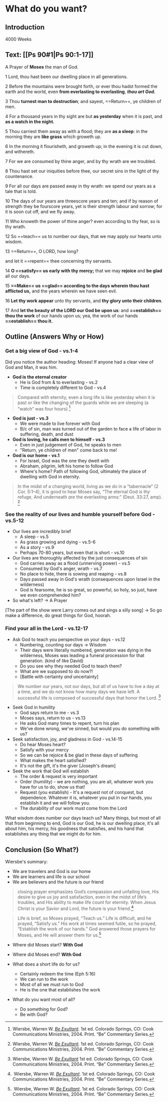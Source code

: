 # What do you want?

## Introduction

4000 Weeks

## Text:  [[Ps 90#1|Ps 90:1-17]] 

A Prayer of **Moses** the man of God.

1 Lord, thou hast been our dwelling place in all generations.  

2 Before the mountains were brought forth, or ever thou hadst formed the earth and the world, even **from everlasting to everlasting**, ***thou art God.*** 

3 Thou **turnest man to destruction**; and sayest, ==Return==, ye children of men.  

4 For a thousand years in thy sight are but **as yesterday** when it is past, and **as a watch in the night.** 

5 Thou carriest them away as with a flood; they are **as a sleep**: in the morning they are **like grass** which groweth up.  

6 In the morning it flourisheth, and groweth up; in the evening it is cut down, and withereth.  

7 For we are consumed by thine anger, and by thy wrath are we troubled.  

8 Thou hast set our iniquities before thee, our secret sins in the light of thy countenance.  

9 For all our days are passed away in thy wrath: we spend our years as a tale that is told.  

10 The days of our years are threescore years and ten; and if by reason of strength they be fourscore years, yet is their strength labour and sorrow; for it is soon cut off, and we fly away.  

11 Who knoweth the power of thine anger? even according to thy fear, so is thy wrath.  

12 So ==teach== us to number our days, that we may apply our hearts unto wisdom.  

13 ==Return==, O LORD, how long? 

and let it ==repent== thee concerning thy servants.  

14 **O ==satisfy== us early with thy mercy;** that we may **rejoice** and **be glad** all our days.  

15 **==Make== us ==glad== according to the days wherein thou hast afflicted us,** and the years wherein we have seen evil.  

16 **Let thy work appear** unto thy servants, and **thy glory unto their children**.  

17 And **let the beauty of the LORD our God be upon us**: and **==establish== thou the work** of our hands upon us; yea, the work of our hands **==establish== thou it.** 

## Outline (Answers Why or How)

### Get a big view of God - vs.1-4

Did you notice the author heading: Moses! If anyone had a clear view of God and Man, it was him.

- **God is the eternal creator**
	- He is God from & to everlasting - vs.2
	- Time is completely different to God - vs.4

> Compared with eternity, even a long life is like yesterday when it is past or like the changing of the guards while we are sleeping (a “watch” was four hours) [^2]

[^2]: Wiersbe, Warren W. [_Be Exultant_](https://ref.ly/logosres/be-exult?ref=Bible.Ps90.3-12&off=1329&ctx=week+(2+Peter+3%3a8).+~Compared+with+eterni). 1st ed. Colorado Springs, CO: Cook Communications Ministries, 2004. Print. “Be” Commentary Series.

- **God is just - vs.3**
	- We were made to live forever with God
	- B/c of sin, man was turned out of the garden to face a life of labor in suffering, death, and dust
- **God is loving, he calls men to himself - vs.3**
	- Even in just judgement of God, he speaks to men
	- "Return, ye children of men" come back to me!
- **God is our home - vs.1**
	- For Israel, God was the one they dwelt with
	- Abraham, pilgrim, left his home to follow God
	- Where's home? Path of following God, ultimately the place of dwelling with God in eternity.

> In the midst of a changing world, living as we do in a “tabernacle” (2 Cor. 5:1–4), it is good to hear Moses say, “The eternal God _is thy_ refuge, And underneath _are_ the everlasting arms:” (Deut. 33:27, amp). [^1]

[^1]: Wiersbe, Warren W. [_Be Exultant_](https://ref.ly/logosres/be-exult?ref=Bible.Ps90.1-2&off=1824&ctx=ght+to+be+thankful.+~In+the+midst+of+a+ch). 1st ed. Colorado Springs, CO: Cook Communications Ministries, 2004. Print. “Be” Commentary Series.
### See the reality of our lives and humble yourself before God - vs.5-12

- Our lives are incredibly brief
	- A sleep - vs.5
	- As grass growing and dying - vs.5-6
	- As a story - vs.9
	- Perhaps 70-80 years, but even that is short - vs.10
- Our lives are thoroughly affected by the just consequences of sin
	- God carries away as a flood (unnerving power) - vs.5
	- Consumed by God's anger, wrath - vs.7
	- No place to hide, there is sowing and reaping - vs.8
	- Days passed away in God's wrath (consequences upon Israel in the wilderness)
	- God is fearsome, he is so great, so powerful, so holy, so just, have we even comprehended him?
- So what's left? → A Prayer

[The part of the show were Larry comes out and sings a silly song] → So go make a difference, do great things for God, hoorah.
### Find your all in the Lord - vs.12-17

- Ask God to teach you perspective on your days - vs.12
	- Numbering, counting our days → Wisdom
	- Their days were literally numbered, generation was dying in the wilderness, Moses was leading a funeral procession for that generation. (kind of like David)
	- Do you see why they needed God to teach them? 
	- What are we supposed to do now?!
	- [Battle with certainty *and* uncertainty]

> We number our years, not our days, but all of us have to live a day at a time, and we do not know how many days we have left. A successful life is composed of successful days that honor the Lord. [^3]

[^3]: Wiersbe, Warren W. [_Be Exultant_](https://ref.ly/logosres/be-exult?ref=Bible.Ps90.3-12&off=3461&ctx=.+12%3b+Deut.+32%3a29) 1st ed. Colorado Springs, CO: Cook Communications Ministries, 2004. Print. “Be” Commentary Series.

- Seek God in humility
	- God says return to me - vs.3
	- Moses says, return to us - vs.13
	- He asks God many times to repent, turn his plan
	- We've done wrong, we've sinned, but would you do something with us?
- Seek satisfaction, joy, and gladness in God - vs.14-15
	- Do hear Moses heart? 
	- Satisfy with your mercy
	- So we can be rejoice & be glad in these days of suffering
	- What makes the heart satisfied? 
	- It's not the gift, it's the giver [Joseph's dream]
- Seek the work that God will establish
	- The order & request is very important
	- Order (humility) - we are nothing, you are all, whatever work you have for us to do, show us that!
	- Request (you establish) - It's a request not of conquest, but dependence. Whatever it is, whatever you put in our hands, you establish it and we will follow you.
	- The durability of our work must come from the Lord

What wisdom does number our days teach us? Many things, but most of all that from beginning to end, God is our God, he is our dwelling place, it's all about him, his mercy, his goodness that satisfies, and his hand that establishes any thing that we might do for him.

## Conclusion (So What?)

Wiersbe's summary:
- We are travelers and God is our home
- We are learners and life is our school
- We are believers and the future is our friend

> closing prayer emphasizes God’s compassion and unfailing love, His desire to give us joy and satisfaction, even in the midst of life’s troubles, and His ability to make life count for eternity. When Jesus Christ is your Savior and Lord, the future is your friend.[^4]

[^4]: Wiersbe, Warren W. [_Be Exultant_](https://ref.ly/logosres/be-exult?ref=Bible.Ps90.13-17&off=484&ctx=he+difference.+This+~closing+prayer+empha). 1st ed. Colorado Springs, CO: Cook Communications Ministries, 2004. Print. “Be” Commentary Series.

> Life is brief, so Moses prayed, “Teach us.” Life is difficult, and he prayed, “Satisfy us.” His work at times seemed futile, so he prayed, “Establish the work of our hands.” God answered those prayers for Moses, and He will answer them for us.[^5]

[^5]: Wiersbe, Warren W. [_Be Exultant_](https://ref.ly/logosres/be-exult?ref=Bible.Ps90.13-17&off=3038&ctx=worship%2c+and+serve.%0a~Life+is+brief%2c+so+Mo). 1st ed. Colorado Springs, CO: Cook Communications Ministries, 2004. Print. “Be” Commentary Series.

- Where did Moses start? **With God**
- Where did Moses end? **With God**

- What does a short life do for us?
	- Certainly redeem the time (Eph 5:16)
	- We can run to the work
	- Most of all we must run to God
	- He is the one that establishes the work
- What do you want most of all? 
	- Do something for God?
	- Be with God?